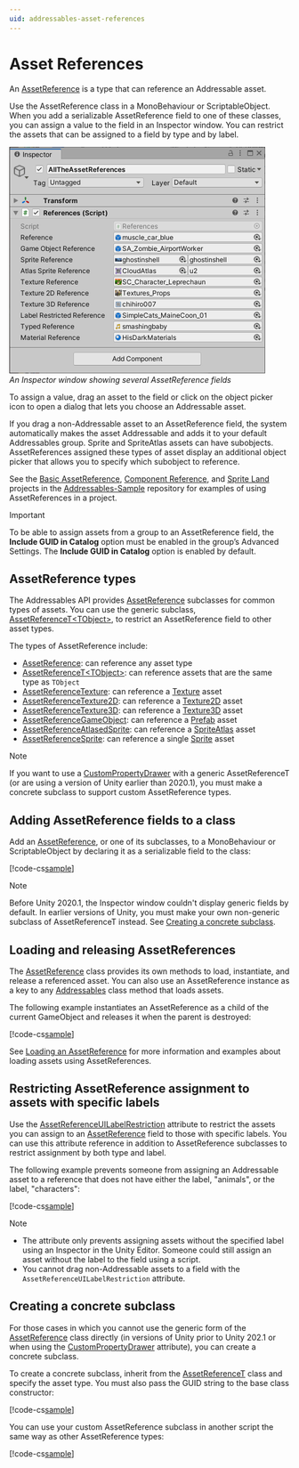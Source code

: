 ```yaml
---
uid: addressables-asset-references
---
```


# Asset References

An [AssetReference] is a type that can reference an Addressable asset.

Use the AssetReference class in a MonoBehaviour or ScriptableObject. When you add a serializable AssetReference field to one of these classes, you can assign a value to the field in an Inspector window. You can restrict the assets that can be assigned to a field by type and by label. 

![image alt text](images/addr_assetreferences_0.png)<br/>*An Inspector window showing several AssetReference fields*

To assign a value, drag an asset to the field or click on the object picker icon to open a dialog that lets you choose an Addressable asset.

If you drag a non-Addressable asset to an AssetReference field, the system automatically makes the asset Addressable and adds it to your default Addressables group. Sprite and SpriteAtlas assets can have subobjects. AssetReferences assigned these types of asset display an additional object picker that allows you to specify which subobject to reference.

See the [Basic AssetReference], [Component Reference], and [Sprite Land] projects in the [Addressables-Sample] repository for examples of using AssetReferences in a project.

> [!IMPORTANT]
> To be able to assign assets from a group to an AssetReference field, the __Include GUID in Catalog__ option must be enabled in the group’s Advanced Settings. The __Include GUID in Catalog__ option is enabled by default.

## AssetReference types

The Addressables API provides [AssetReference] subclasses for common types of assets. You can use the generic subclass, [AssetReferenceT\<TObject\>], to restrict an AssetReference field to other asset types.

The types of AssetReference include:

* [AssetReference]: can reference any asset type
* [AssetReferenceT\<TObject\>]: can reference assets that are the same type as `TObject`
* [AssetReferenceTexture]: can reference a [Texture] asset
* [AssetReferenceTexture2D]: can reference a [Texture2D] asset
* [AssetReferenceTexture3D]: can reference a [Texture3D] asset
* [AssetReferenceGameObject]: can reference a [Prefab] asset
* [AssetReferenceAtlasedSprite]: can reference a [SpriteAtlas] asset
* [AssetReferenceSprite]: can reference a single [Sprite] asset

> [!NOTE]
> If you want to use a [CustomPropertyDrawer] with a generic AssetReferenceT (or are using a version of Unity earlier than 2020.1), you must make a concrete subclass to support custom AssetReference types.

## Adding AssetReference fields to a class

Add an [AssetReference], or one of its subclasses, to a MonoBehaviour or ScriptableObject by declaring it as a serializable field to the class: 

[!code-cs[sample](../Tests/Editor/DocExampleCode/DeclaringReferences.cs#doc_DeclaringReferences)]

<!--
```csharp
using System;
using UnityEngine;
using UnityEngine.AddressableAssets;

public class References : MonoBehaviour
{
    // Any asset type
    public AssetReference reference;

    // Prefab assets
    public AssetReferenceGameObject gameObjectReference;

    // Sprite asset types
    public AssetReferenceSprite        spriteReference;
    public AssetReferenceAtlasedSprite atlasSpriteReference;

    // Texture asset types
    public AssetReferenceTexture   textureReference;
    public AssetReferenceTexture2D texture2DReference;
    public AssetReferenceTexture3D texture3DReference;

    // Any asset type with the specified labels
    [AssetReferenceUILabelRestriction("animals", "characters")]
    public AssetReference labelRestrictedReference;

    // Generic asset type (Unity 2020.3+)
    public AssetReferenceT<AudioClip> typedReference;

    // Custom asset reference class
    public AssetReferenceMaterial materialReference;

    [Serializable]
    public class AssetReferenceMaterial : AssetReferenceT<Material>
    {
        public AssetReferenceMaterial(string guid) : base(guid) { }
    }

    private void Start() {
        // Load assets...
    }

    private void OnDestroy() {
        // Release assets...
    }
}
```
-->

> [!NOTE]
> Before Unity 2020.1, the Inspector window couldn't display generic fields by default. In earlier versions of Unity, you must make your own non-generic subclass of AssetReferenceT instead. See [Creating a concrete subclass].

## Loading and releasing AssetReferences

The [AssetReference] class provides its own methods to load, instantiate, and release a referenced asset. You can also use an AssetReference instance as a key to any [Addressables] class method that loads assets.

The following example instantiates an AssetReference as a child of the current GameObject and releases it when the parent is destroyed:

[!code-cs[sample](../Tests/Editor/DocExampleCode/InstantiateReference.cs#doc_InstantiateReference)]

<!--
```csharp
using UnityEngine;
using UnityEngine.AddressableAssets;

public class InstantiateReference : MonoBehaviour
{
    [SerializeField]
    private AssetReferenceGameObject reference;

    void Start()
    {
        if (reference != null)
            reference.InstantiateAsync(this.transform);
    }

    private void OnDestroy() {
        if (reference != null && reference.IsValid())
            reference.ReleaseAsset();
    }
}
```
-->

See [Loading an AssetReference] for more information and examples about loading assets using AssetReferences.

## Restricting AssetReference assignment to assets with specific labels

Use the [AssetReferenceUILabelRestriction] attribute to restrict the assets you can assign to an [AssetReference] field to those with specific labels. You can use this attribute reference in addition to AssetReference subclasses to restrict assignment by both type and label.

The following example prevents someone from assigning an Addressable asset to a reference that does not have either the label, "animals", or the label, "characters":

[!code-cs[sample](../Tests/Editor/DocExampleCode/DeclaringReferences.cs#doc_RestrictionAttribute)]

<!--
```csharp
    [AssetReferenceUILabelRestriction("animals", "characters")]
    public AssetReference labelRestrictedReference;
```
-->

> [!Note]
> * The attribute only prevents assigning assets without the specified label using an Inspector in the Unity Editor. Someone could still assign an asset without the label to the field using a script.
> * You cannot drag non-Addressable assets to a field with the `AssetReferenceUILabelRestriction` attribute.

## Creating a concrete subclass

For those cases in which you cannot use the generic form of the [AssetReference] class directly (in versions of Unity prior to Unity 202.1 or when using the [CustomPropertyDrawer] attribute), you can create a concrete subclass.

To create a concrete subclass, inherit from the [AssetReferenceT] class and specify the asset type. You must also pass the GUID string to the base class constructor:

[!code-cs[sample](../Tests/Editor/DocExampleCode/DeclaringReferences.cs#doc_ConcreteSubclass)]

<!--
```csharp
    [Serializable]
    public class AssetReferenceMaterial : AssetReferenceT<Material>
    {
        public AssetReferenceMaterial(string guid) : base(guid) { }
    }
```
-->

You can use your custom AssetReference subclass in another script the same way as other AssetReference types:

[!code-cs[sample](../Tests/Editor/DocExampleCode/DeclaringReferences.cs#doc_UseConcreteSubclass)]

<!--
```csharp
    // Custom asset reference class
    public AssetReferenceMaterial materialReference;
```
-->

[Addressables]: xref:UnityEngine.AddressableAssets.Addressables
[AssetReference]: xref:UnityEngine.AddressableAssets.AssetReference
[AssetReferenceAtlasedSprite]: xref:UnityEngine.AddressableAssets.AssetReferenceAtlasedSprite
[AssetReferenceGameObject]: xref:UnityEngine.AddressableAssets.AssetReferenceGameObject
[AssetReferenceSprite]: xref:UnityEngine.AddressableAssets.AssetReferenceSprite
[AssetReferenceT\<TObject\>]: xref:UnityEngine.AddressableAssets.AssetReferenceT`1
[AssetReferenceT]: xref:UnityEngine.AddressableAssets.AssetReferenceT`1
[AssetReferenceTexture]: xref:UnityEngine.AddressableAssets.AssetReferenceTexture
[AssetReferenceTexture2D]: xref:UnityEngine.AddressableAssets.AssetReferenceTexture2D
[AssetReferenceTexture3D]: xref:UnityEngine.AddressableAssets.AssetReferenceTexture3D
[CustomPropertyDrawer]: xref:editor-PropertyDrawers
[Loading an AssetReference]: xref:addressables-api-load-asset-async#loading-an-assetreference
[Prefab]: xref:Prefabs
[Sprite]: xref:Sprites
[SpriteAtlas]: xref:class-SpriteAtlas
[Texture]: xref:UnityEngine.Texture
[Texture2D]: xref:UnityEngine.Texture2D
[Texture3D]: xref:UnityEngine.Texture3D
[AssetReferenceUILabelRestriction]: xref:UnityEngine.AssetReferenceUILabelRestriction
[Creating a concrete subclass]: #creating-a-concrete-subclass
[Basic AssetReference]: https://github.com/Unity-Technologies/Addressables-Sample/tree/master/Basic/Basic%20AssetReference
[Component Reference]: https://github.com/Unity-Technologies/Addressables-Sample/tree/master/Basic/ComponentReference
[Sprite Land]: https://github.com/Unity-Technologies/Addressables-Sample/tree/master/Basic/Sprite%20Land
[Addressables-Sample]: https://github.com/Unity-Technologies/Addressables-Sample

